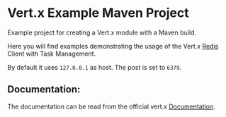 # Vert.x Example Maven Project

Example project for creating a Vert.x module with a Maven build.

Here you will find examples demonstrating the usage of the Vert.x [Redis](http://redis.io) Client with Task Management.

By default it uses `127.0.0.1` as host. The post is set to `6379`.

## Documentation:

The documentation can be read from the official vert.x [Documentation](http://vertx.io/docs/vertx-redis-client/java/).
